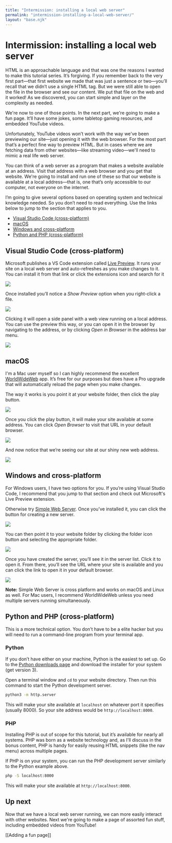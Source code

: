 ```yaml
---
title: "Intermission: installing a local web server"
permalink: "intermission-installing-a-local-web-server/"
layout: "base.njk"
---
```


# Intermission: installing a local web server

HTML is an approachable language and that was one the reasons I wanted to make this tutorial series. It’s forgiving. If you remember back to the very first part—that first website we made that was just a sentence or two—you’ll recall that we didn’t use a single HTML tag. But we were still able to open the file in the browser and see our content. We put that file on the web and it worked! As we discovered, you can start simple and layer on the complexity as needed.

We're now to one of those points. In the next part, we're going to make a fun page. It’ll have some jokes, some tabletop gaming resources, and embedded YouTube videos.

Unfortunately, YouTube videos won’t work with the way we've been previewing our site—just opening it with the web browser. For the most part that’s a perfect fine way to preview HTML. But in cases where we are fetching data from other websites—like streaming video—we'll need to mimic a real life web server.

You can think of a web server as a program that makes a website available at an address. Visit that address with a web browser and you get that website. We're going to install and run one of these so that our website is available at a local address—that is, one that’s only accessible to our computer, not everyone on the internet.

I’m going to give several options based on operating system and technical knowledge needed. So you don’t need to read everything. Use the links below to jump to the section that applies to you.

- [Visual Studio Code (cross-platform)](#visual-studio-code-(cross-platform))
- [macOS](#macos)
- [Windows and cross-platform](#windows-and-cross-platform)
- [Python and PHP (cross-platform)](#python-and-php-(cross-platform))

## Visual Studio Code (cross-platform)

Microsoft publishes a VS Code extension called [Live Preview](https://marketplace.visualstudio.com/items?itemName=ms-vscode.live-server). It runs your site on a local web server and auto-refreshes as you make changes to it. You can install it from that link or click the extensions icon and search for it

![](/assets/img/intermission-installing-a-local-web-server-1.png)

Once installed you’ll notice a _Show Preview_ option when you right-click a file.

![](/assets/img/intermission-installing-a-local-web-server-2.png)

Clicking it will open a side panel with a web view running on a local address. You can use the preview this way, or you can open it in the browser by navigating to the address, or by clicking _Open in Browser_ in the address bar menu.

![](/assets/img/intermission-installing-a-local-web-server-3.png)

## macOS

I'm a Mac user myself so I can highly recommend the excellent [WorldWideWeb](https://iconfactory.com/worldwideweb/) app. It’s free for our purposes but does have a Pro upgrade that will automatically reload the page when you make changes.

The way it works is you point it at your website folder, then click the play button.

![](/assets/img/intermission-installing-a-local-web-server-4.png)

Once you click the play button, it will make your site available at some address. You can click _Open Browser_ to visit that URL in your default browser.

![](/assets/img/intermission-installing-a-local-web-server-5.png)

And now notice that we’re seeing our site at our shiny new web address.

![](/assets/img/intermission-installing-a-local-web-server-6.png)

## Windows and cross-platform

For Windows users, I have two options for you. If you’re using Visual Studio Code, I recommend that you jump to that section and check out Microsoft's Live Preview extension.

Otherwise try [Simple Web Server](https://simplewebserver.org/). Once you’ve installed it, you can click the button for creating a new server.

![](/assets/img/intermission-installing-a-local-web-server-7.png)

You can then point it to your website folder by clicking the folder icon button and selecting the appropriate folder.

![](/assets/img/intermission-installing-a-local-web-server-8.png)

Once you have created the server, you’ll see it in the server list. Click it to open it. From there, you’ll see the URL where your site is available and you can click the link to open it in your default browser.

![](/assets/img/intermission-installing-a-local-web-server-9.png)

**Note:** Simple Web Server is cross platform and works on macOS and Linux as well. For Mac users, I recommend WorldWideWeb unless you need multiple servers running simultaneously.

## Python and PHP (cross-platform)

This is a more technical option. You don’t have to be a elite hacker but you will need to run a command-line program from your terminal app.

### Python

If you don’t have either on your machine, Python is the easiest to set up. Go to the [Python downloads page](https://www.python.org/downloads/) and download the installer for your system (get version 3).

Open a terminal window and `cd` to your website directory. Then run this command to start the Python development server.

```bash
python3 -m http.server
```

This will make your site available at `localhost` on whatever port it specifies (usually 8000). So your site address would be `http://localhost:8000`.

### PHP

Installing PHP is out of scope for this tutorial, but it’s available for nearly all systems. PHP was born as a website technology and, as I'll discuss in the bonus content, PHP is handy for easily reusing HTML snippets (like the nav menu) across multiple pages.

If PHP is on your system, you can run the PHP development server similarly to the Python example above.

```bash
php -S localhost:8000
```

This will make your site available at `http://localhost:8000`.

## Up next

Now that we have a local web server running, we can more easily interact with other websites. Next we're going to make a page of assorted fun stuff, including embedded videos from YouTube!

[[Adding a fun page]]